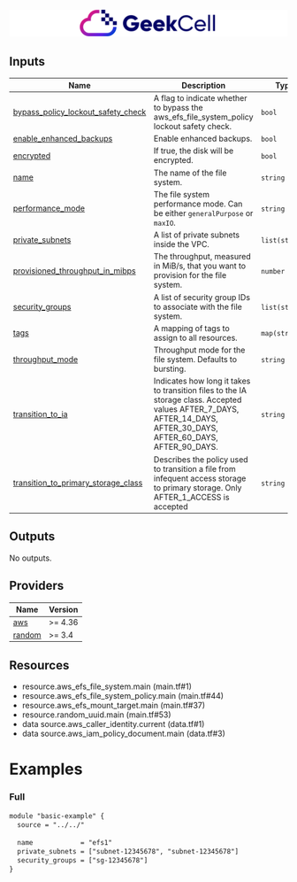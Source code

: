 <!-- BEGIN_TF_DOCS -->
[![Geek Cell GmbH](https://raw.githubusercontent.com/geekcell/template-terraform-module/main/docs/assets/logo.svg)](https://www.geekcell.io/)

<!--
Comment in these badges if they apply to the repository.

### Code Quality
[![License](https://img.shields.io/github/license/geekcell/terraform-aws-efs)](https://github.com/geekcell/terraform-aws-efs/blob/master/LICENSE)
[![GitHub release (latest tag)](https://img.shields.io/github/v/release/geekcell/terraform-aws-efs?logo=github&sort=semver)](https://github.com/geekcell/terraform-aws-efs/releases)
[![Release](https://github.com/geekcell/terraform-aws-efs/actions/workflows/release.yaml/badge.svg)](https://github.com/geekcell/terraform-aws-efs/actions/workflows/release.yaml)
[![Validate](https://github.com/geekcell/terraform-aws-efs/actions/workflows/validate.yaml/badge.svg)](https://github.com/geekcell/terraform-aws-efs/actions/workflows/validate.yaml)
[![Lint](https://github.com/geekcell/terraform-aws-efs/actions/workflows/linter.yaml/badge.svg)](https://github.com/geekcell/terraform-aws-efs/actions/workflows/linter.yaml)

### Security
[![Infrastructure Tests](https://www.bridgecrew.cloud/badges/github/geekcell/terraform-aws-efs/general)](https://www.bridgecrew.cloud/link/badge?vcs=github&fullRepo=geekcell%2Fterraform-aws-efs&benchmark=INFRASTRUCTURE+SECURITY)

#### Cloud
[![Infrastructure Tests](https://www.bridgecrew.cloud/badges/github/geekcell/terraform-aws-efs/cis_aws)](https://www.bridgecrew.cloud/link/badge?vcs=github&fullRepo=geekcell%2Fterraform-aws-efs&benchmark=CIS+AWS+V1.2)
[![Infrastructure Tests](https://www.bridgecrew.cloud/badges/github/geekcell/terraform-aws-efs/cis_aws_13)](https://www.bridgecrew.cloud/link/badge?vcs=github&fullRepo=geekcell%2Fterraform-aws-efs&benchmark=CIS+AWS+V1.3)
[![Infrastructure Tests](https://www.bridgecrew.cloud/badges/github/geekcell/terraform-aws-efs/cis_azure)](https://www.bridgecrew.cloud/link/badge?vcs=github&fullRepo=geekcell%2Fterraform-aws-efs&benchmark=CIS+AZURE+V1.1)
[![Infrastructure Tests](https://www.bridgecrew.cloud/badges/github/geekcell/terraform-aws-efs/cis_azure_13)](https://www.bridgecrew.cloud/link/badge?vcs=github&fullRepo=geekcell%2Fterraform-aws-efs&benchmark=CIS+AZURE+V1.3)
[![Infrastructure Tests](https://www.bridgecrew.cloud/badges/github/geekcell/terraform-aws-efs/cis_gcp)](https://www.bridgecrew.cloud/link/badge?vcs=github&fullRepo=geekcell%2Fterraform-aws-efs&benchmark=CIS+GCP+V1.1)

##### Container
[![Infrastructure Tests](https://www.bridgecrew.cloud/badges/github/geekcell/terraform-aws-efs/cis_kubernetes_16)](https://www.bridgecrew.cloud/link/badge?vcs=github&fullRepo=geekcell%2Fterraform-aws-efs&benchmark=CIS+KUBERNETES+V1.6)
[![Infrastructure Tests](https://www.bridgecrew.cloud/badges/github/geekcell/terraform-aws-efs/cis_eks_11)](https://www.bridgecrew.cloud/link/badge?vcs=github&fullRepo=geekcell%2Fterraform-aws-efs&benchmark=CIS+EKS+V1.1)
[![Infrastructure Tests](https://www.bridgecrew.cloud/badges/github/geekcell/terraform-aws-efs/cis_gke_11)](https://www.bridgecrew.cloud/link/badge?vcs=github&fullRepo=geekcell%2Fterraform-aws-efs&benchmark=CIS+GKE+V1.1)
[![Infrastructure Tests](https://www.bridgecrew.cloud/badges/github/geekcell/terraform-aws-efs/cis_kubernetes)](https://www.bridgecrew.cloud/link/badge?vcs=github&fullRepo=geekcell%2Fterraform-aws-efs&benchmark=CIS+KUBERNETES+V1.5)

#### Data protection
[![Infrastructure Tests](https://www.bridgecrew.cloud/badges/github/geekcell/terraform-aws-efs/soc2)](https://www.bridgecrew.cloud/link/badge?vcs=github&fullRepo=geekcell%2Fterraform-aws-efs&benchmark=SOC2)
[![Infrastructure Tests](https://www.bridgecrew.cloud/badges/github/geekcell/terraform-aws-efs/pci)](https://www.bridgecrew.cloud/link/badge?vcs=github&fullRepo=geekcell%2Fterraform-aws-efs&benchmark=PCI-DSS+V3.2)
[![Infrastructure Tests](https://www.bridgecrew.cloud/badges/github/geekcell/terraform-aws-efs/pci_dss_v321)](https://www.bridgecrew.cloud/link/badge?vcs=github&fullRepo=geekcell%2Fterraform-aws-efs&benchmark=PCI-DSS+V3.2.1)
[![Infrastructure Tests](https://www.bridgecrew.cloud/badges/github/geekcell/terraform-aws-efs/iso)](https://www.bridgecrew.cloud/link/badge?vcs=github&fullRepo=geekcell%2Fterraform-aws-efs&benchmark=ISO27001)
[![Infrastructure Tests](https://www.bridgecrew.cloud/badges/github/geekcell/terraform-aws-efs/nist)](https://www.bridgecrew.cloud/link/badge?vcs=github&fullRepo=geekcell%2Fterraform-aws-efs&benchmark=NIST-800-53)
[![Infrastructure Tests](https://www.bridgecrew.cloud/badges/github/geekcell/terraform-aws-efs/hipaa)](https://www.bridgecrew.cloud/link/badge?vcs=github&fullRepo=geekcell%2Fterraform-aws-efs&benchmark=HIPAA)
[![Infrastructure Tests](https://www.bridgecrew.cloud/badges/github/geekcell/terraform-aws-efs/fedramp_moderate)](https://www.bridgecrew.cloud/link/badge?vcs=github&fullRepo=geekcell%2Fterraform-aws-efs&benchmark=FEDRAMP+%28MODERATE%29)

-->



## Inputs

| Name | Description | Type | Default | Required |
|------|-------------|------|---------|:--------:|
| <a name="input_bypass_policy_lockout_safety_check"></a> [bypass\_policy\_lockout\_safety\_check](#input\_bypass\_policy\_lockout\_safety\_check) | A flag to indicate whether to bypass the aws\_efs\_file\_system\_policy lockout safety check. | `bool` | `false` | no |
| <a name="input_enable_enhanced_backups"></a> [enable\_enhanced\_backups](#input\_enable\_enhanced\_backups) | Enable enhanced backups. | `bool` | `false` | no |
| <a name="input_encrypted"></a> [encrypted](#input\_encrypted) | If true, the disk will be encrypted. | `bool` | `true` | no |
| <a name="input_name"></a> [name](#input\_name) | The name of the file system. | `string` | n/a | yes |
| <a name="input_performance_mode"></a> [performance\_mode](#input\_performance\_mode) | The file system performance mode. Can be either `generalPurpose` or `maxIO`. | `string` | `"generalPurpose"` | no |
| <a name="input_private_subnets"></a> [private\_subnets](#input\_private\_subnets) | A list of private subnets inside the VPC. | `list(string)` | n/a | yes |
| <a name="input_provisioned_throughput_in_mibps"></a> [provisioned\_throughput\_in\_mibps](#input\_provisioned\_throughput\_in\_mibps) | The throughput, measured in MiB/s, that you want to provision for the file system. | `number` | `0` | no |
| <a name="input_security_groups"></a> [security\_groups](#input\_security\_groups) | A list of security group IDs to associate with the file system. | `list(string)` | n/a | yes |
| <a name="input_tags"></a> [tags](#input\_tags) | A mapping of tags to assign to all resources. | `map(string)` | `{}` | no |
| <a name="input_throughput_mode"></a> [throughput\_mode](#input\_throughput\_mode) | Throughput mode for the file system. Defaults to bursting. | `string` | `"bursting"` | no |
| <a name="input_transition_to_ia"></a> [transition\_to\_ia](#input\_transition\_to\_ia) | Indicates how long it takes to transition files to the IA storage class. Accepted values AFTER\_7\_DAYS, AFTER\_14\_DAYS, AFTER\_30\_DAYS, AFTER\_60\_DAYS, AFTER\_90\_DAYS. | `string` | `"AFTER_30_DAYS"` | no |
| <a name="input_transition_to_primary_storage_class"></a> [transition\_to\_primary\_storage\_class](#input\_transition\_to\_primary\_storage\_class) | Describes the policy used to transition a file from infequent access storage to primary storage. Only AFTER\_1\_ACCESS is accepted | `string` | `"AFTER_1_ACCESS"` | no |

## Outputs

No outputs.

## Providers

| Name | Version |
|------|---------|
| <a name="provider_aws"></a> [aws](#provider\_aws) | >= 4.36 |
| <a name="provider_random"></a> [random](#provider\_random) | >= 3.4 |

## Resources

- resource.aws_efs_file_system.main (main.tf#1)
- resource.aws_efs_file_system_policy.main (main.tf#44)
- resource.aws_efs_mount_target.main (main.tf#37)
- resource.random_uuid.main (main.tf#53)
- data source.aws_caller_identity.current (data.tf#1)
- data source.aws_iam_policy_document.main (data.tf#3)

# Examples
### Full
```hcl
module "basic-example" {
  source = "../../"

  name            = "efs1"
  private_subnets = ["subnet-12345678", "subnet-12345678"]
  security_groups = ["sg-12345678"]
}
```
<!-- END_TF_DOCS -->
